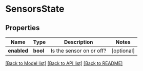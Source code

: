 # SensorsState

## Properties
Name | Type | Description | Notes
------------ | ------------- | ------------- | -------------
**enabled** | **bool** | Is the sensor on or off? | [optional] 

[[Back to Model list]](../README.md#documentation-for-models) [[Back to API list]](../README.md#documentation-for-api-endpoints) [[Back to README]](../README.md)

